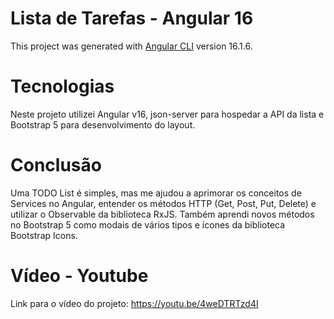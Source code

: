 # Lista de Tarefas - Angular 16

This project was generated with [Angular CLI](https://github.com/angular/angular-cli) version 16.1.6.

# Tecnologias 

Neste projeto utilizei Angular v16, json-server para hospedar a API da lista e Bootstrap 5 para desenvolvimento do layout.

# Conclusão

Uma TODO List é simples, mas me ajudou a aprimorar os conceitos de Services no Angular, entender os métodos HTTP (Get, Post, Put, Delete) e utilizar o Observable da biblioteca RxJS. Também aprendi novos métodos no Bootstrap 5 como modais de vários tipos e ícones da biblioteca Bootstrap Icons.

# Vídeo - Youtube

Link para o vídeo do projeto: https://youtu.be/4weDTRTzd4I